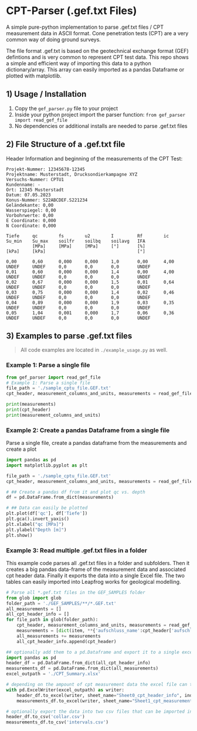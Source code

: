 # CPT-Parser (.gef.txt Files)
A simple pure-python implementation to parse .gef.txt files / CPT measurement data in ASCII format.
Cone penetration tests (CPT) are a very common way of doing ground surveys.

The file format .gef.txt is based on the geotechnical exchange format (GEF) defintions and is very common to represent CPT test data. This repo shows a simple and efficient way of importing this data to a python dictionary/array. This array can easily imported as a pandas Dataframe or plotted with matplotlib.


## 1) Usage / Installation
1. Copy the `gef_parser.py` file to your project
2. Inside your python project import the parser function: `from gef_parser import read_gef_file`
3. No dependencies or additional installs are needed to parse .gef.txt files

## 2) File Structure of a .gef.txt file

Header Information and beginning of the measurements of the CPT Test:
```
Projekt-Nummer: 12345678-12345
Projektname: Musterstadt, Drucksondierkampagne XYZ
Versuchs-Nummer: CPTU1
Kundenname: -
Ort: 12345 Musterstadt
Datum: 07.05.2023
Konus-Nummer: S22ABCDEF.S221234
Geländekante: 0,00
Wasserspiegel: 0,00
Vorbohrwerte: 0,00
E Coordinate: 0,000
N Coordinate: 0,000

Tiefe     qc        fs        u2        I         Rf        ic        Su_min    Su_max    soilfr    soilbq    soilavg   IFA       
          [MPa]     [MPa]     [MPa]     [°]       [%]                 [kPa]     [kPa]                                   [°]       

0,00      0,60      0,000     0,000     1,0       0,00      4,00      UNDEF     UNDEF     0,0       0,0       0,0       UNDEF     
0,01      0,60      0,000     0,000     1,4       0,00      4,00      UNDEF     UNDEF     0,0       0,0       0,0       UNDEF     
0,02      0,67      0,000     0,000     1,5       0,01      0,64      UNDEF     UNDEF     0,0       0,0       0,0       UNDEF     
0,03      0,75      0,000     0,000     1,4       0,02      0,46      UNDEF     UNDEF     0,0       0,0       0,0       UNDEF     
0,04      0,89      0,000     0,000     1,9       0,03      0,35      UNDEF     UNDEF     0,0       0,0       0,0       UNDEF     
0,05      1,04      0,001     0,000     1,7       0,06      0,36      UNDEF     UNDEF     0,0       0,0       0,0       UNDEF     
```



## 3) Examples to parse .gef.txt files
> All code examples are located in `./example_usage.py` as well.

### Example 1: Parse a single file
```python
from gef_parser import read_gef_file
# Example 1: Parse a single file
file_path = './sample_cptu_file.GEF.txt'
cpt_header, measurement_columns_and_units, measurements = read_gef_file(file_path)

print(measurements)
print(cpt_header)
print(measurement_columns_and_units)
```

### Example 2: Create a pandas Dataframe from a single file
Parse a single file, create a pandas dataframe from the measurements and create a plot
```python
import pandas as pd
import matplotlib.pyplot as plt

file_path = './sample_cptu_file.GEF.txt'
cpt_header, measurement_columns_and_units, measurements = read_gef_file(file_path)

# ## Create a pandas df from it and plot qc vs. depth
df = pd.DataFrame.from_dict(measurements)

# ## Data can easily be plotted
plt.plot(df['qc'], df['Tiefe'])
plt.gca().invert_yaxis()
plt.xlabel("qc [MPa]")
plt.ylabel("Depth [m]")
plt.show()
```

### Example 3: Read multiple .gef.txt files in a folder

This example code parses all .gef.txt files in a folder and subfolders. Then it creates a big pandas data-frame of the measurement data and associated cpt header data. Finally it exports the data into a single Excel file. The two tables can easily imported into Leapfrog works for geological modelling.
```python
# Parse all *.gef.txt files in the GEF_SAMPLES folder
from glob import glob
folder_path = './GEF_SAMPLES/**/*.GEF.txt'
all_measurements = []
all_cpt_header_info = []
for file_path in glob(folder_path):
    cpt_header, measurement_columns_and_units, measurements = read_gef_file(file_path)
    measurements = [dict(item, **{'aufschluss_name':cpt_header['aufschluss_name']}) for item in measurements] # add aufschluss_name to the measurements
    all_measurements += measurements
    all_cpt_header_info.append(cpt_header)

## optionally add them to a pd.Dataframe and export it to a single excel file
import pandas as pd
header_df = pd.DataFrame.from_dict(all_cpt_header_info)
measurements_df = pd.DataFrame.from_dict(all_measurements)
excel_outpath = './CPT_Summary.xlsx'

# depending on the ampount of cpt measurement data the excel file can take some time
with pd.ExcelWriter(excel_outpath) as writer:
    header_df.to_excel(writer, sheet_name="Sheet0_cpt_header_info", index=False)
    measurements_df.to_excel(writer, sheet_name="Sheet1_cpt_measurements", index=False)

# optionally export the data into two csv files that can be imported into Leapfrog Works
header_df.to_csv('collar.csv')
measurements_df.to_csv('intervals.csv')
```
